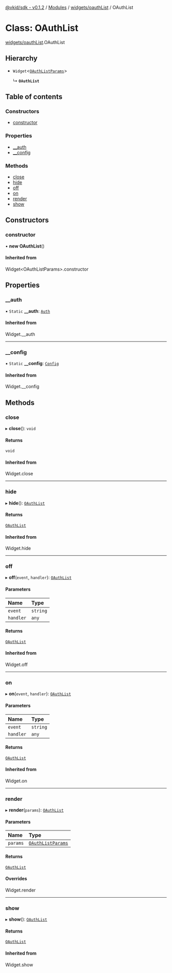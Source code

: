 [@vkid/sdk - v0.1.2](../README.md) / [Modules](../modules.md) / [widgets/oauthList](../modules/widgets_oauthList.md) / OAuthList

# Class: OAuthList

[widgets/oauthList](../modules/widgets_oauthList.md).OAuthList

## Hierarchy

- `Widget`<[`OAuthListParams`](../interfaces/widgets_oauthList.OAuthListParams.md)\>

  ↳ **`OAuthList`**

## Table of contents

### Constructors

- [constructor](widgets_oauthList.OAuthList.md#constructor)

### Properties

- [\_\_auth](widgets_oauthList.OAuthList.md#__auth)
- [\_\_config](widgets_oauthList.OAuthList.md#__config)

### Methods

- [close](widgets_oauthList.OAuthList.md#close)
- [hide](widgets_oauthList.OAuthList.md#hide)
- [off](widgets_oauthList.OAuthList.md#off)
- [on](widgets_oauthList.OAuthList.md#on)
- [render](widgets_oauthList.OAuthList.md#render)
- [show](widgets_oauthList.OAuthList.md#show)

## Constructors

### constructor

• **new OAuthList**()

#### Inherited from

Widget<OAuthListParams\>.constructor

## Properties

### \_\_auth

▪ `Static` **\_\_auth**: [`Auth`](auth.Auth.md)

#### Inherited from

Widget.\_\_auth

___

### \_\_config

▪ `Static` **\_\_config**: [`Config`](core_config.Config.md)

#### Inherited from

Widget.\_\_config

## Methods

### close

▸ **close**(): `void`

#### Returns

`void`

#### Inherited from

Widget.close

___

### hide

▸ **hide**(): [`OAuthList`](widgets_oauthList.OAuthList.md)

#### Returns

[`OAuthList`](widgets_oauthList.OAuthList.md)

#### Inherited from

Widget.hide

___

### off

▸ **off**(`event`, `handler`): [`OAuthList`](widgets_oauthList.OAuthList.md)

#### Parameters

| Name | Type |
| :------ | :------ |
| `event` | `string` |
| `handler` | `any` |

#### Returns

[`OAuthList`](widgets_oauthList.OAuthList.md)

#### Inherited from

Widget.off

___

### on

▸ **on**(`event`, `handler`): [`OAuthList`](widgets_oauthList.OAuthList.md)

#### Parameters

| Name | Type |
| :------ | :------ |
| `event` | `string` |
| `handler` | `any` |

#### Returns

[`OAuthList`](widgets_oauthList.OAuthList.md)

#### Inherited from

Widget.on

___

### render

▸ **render**(`params`): [`OAuthList`](widgets_oauthList.OAuthList.md)

#### Parameters

| Name | Type |
| :------ | :------ |
| `params` | [`OAuthListParams`](../interfaces/widgets_oauthList.OAuthListParams.md) |

#### Returns

[`OAuthList`](widgets_oauthList.OAuthList.md)

#### Overrides

Widget.render

___

### show

▸ **show**(): [`OAuthList`](widgets_oauthList.OAuthList.md)

#### Returns

[`OAuthList`](widgets_oauthList.OAuthList.md)

#### Inherited from

Widget.show
